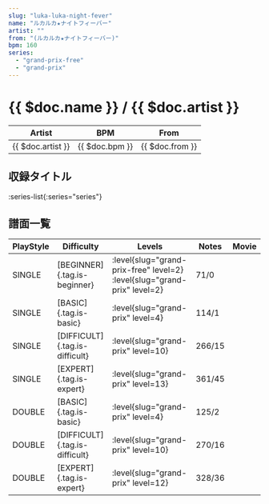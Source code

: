 ```yaml
---
slug: "luka-luka-night-fever"
name: "ルカルカ★ナイトフィーバー"
artist: ""
from: "(ルカルカ★ナイトフィーバー)"
bpm: 160
series:
  - "grand-prix-free"
  - "grand-prix"
---
```


# {{ $doc.name }} / {{ $doc.artist }}

|Artist|BPM|From|
|------|---|----|
|{{ $doc.artist }}|{{ $doc.bpm }}|{{ $doc.from }}|

## 収録タイトル

:series-list{:series="series"}

## 譜面一覧

|PlayStyle|Difficulty|Levels|Notes|Movie|
|---------|----------|------|-----|-----|
|SINGLE|[BEGINNER]{.tag.is-beginner}|<div class="field is-grouped is-grouped-multiline"> :level{slug="grand-prix-free" level=2} :level{slug="grand-prix" level=2}</div>|71/0||
|SINGLE|[BASIC]{.tag.is-basic}|<div class="field is-grouped is-grouped-multiline"> :level{slug="grand-prix" level=4}</div>|114/1||
|SINGLE|[DIFFICULT]{.tag.is-difficult}|<div class="field is-grouped is-grouped-multiline"> :level{slug="grand-prix" level=10}</div>|266/15||
|SINGLE|[EXPERT]{.tag.is-expert}|<div class="field is-grouped is-grouped-multiline"> :level{slug="grand-prix" level=13}</div>|361/45||
|DOUBLE|[BASIC]{.tag.is-basic}|<div class="field is-grouped is-grouped-multiline"> :level{slug="grand-prix" level=4}</div>|125/2||
|DOUBLE|[DIFFICULT]{.tag.is-difficult}|<div class="field is-grouped is-grouped-multiline"> :level{slug="grand-prix" level=10}</div>|270/16||
|DOUBLE|[EXPERT]{.tag.is-expert}|<div class="field is-grouped is-grouped-multiline"> :level{slug="grand-prix" level=12}</div>|328/36||
